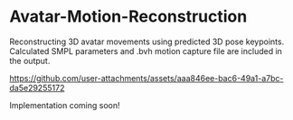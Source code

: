 # Avatar-Motion-Reconstruction
Reconstructing 3D avatar movements using predicted 3D pose keypoints. Calculated SMPL parameters and .bvh motion capture file are included in the output.

https://github.com/user-attachments/assets/aaa846ee-bac6-49a1-a7bc-da5e29255172

Implementation coming soon!
